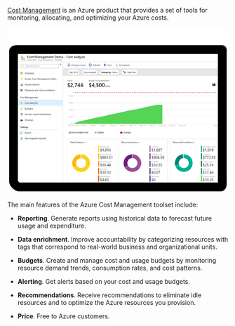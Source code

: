 [Cost Management](https://azure.microsoft.com/services/cost-management?azure-portal=true) is an Azure product that provides a set of tools for monitoring, allocating, and optimizing your Azure costs.

![Three graphics that depict a company's cost analysis by meter category, resource location, and resource group name.](../media/cost-management.png)

The main features of the Azure Cost Management toolset include:

+ **Reporting**. Generate reports using historical data to forecast future usage and expenditure.

+ **Data enrichment**. Improve accountability by categorizing resources with tags that correspond to real-world business and organizational units.

+ **Budgets**. Create and manage cost and usage budgets by monitoring resource demand trends, consumption rates, and cost patterns.

+ **Alerting**. Get alerts based on your cost and usage budgets.

+ **Recommendations**. Receive recommendations to eliminate idle resources and to optimize the Azure resources you provision.

+ **Price**. Free to Azure customers.

